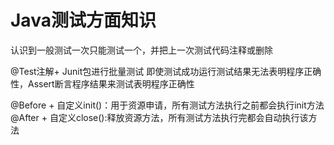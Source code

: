 # Java测试方面知识

认识到一般测试一次只能测试一个，并把上一次测试代码注释或删除

@Test注解+ Junit包进行批量测试
即使测试成功运行测试结果无法表明程序正确性，Assert断言程序结果来测试表明程序正确性

@Before + 自定义init()：用于资源申请，所有测试方法执行之前都会执行init方法
@After  + 自定义close():释放资源方法，所有测试方法执行完都会自动执行该方法
